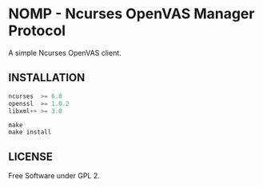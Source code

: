 # NOMP - Ncurses OpenVAS Manager Protocol

A simple Ncurses OpenVAS client.

## INSTALLATION

```javascript
ncurses  >= 6.0
openssl  >= 1.0.2
libxml++ >= 3.0
```
```shell
make
make install
```
## LICENSE

Free Software under GPL 2.
